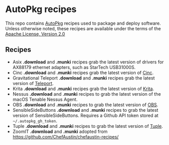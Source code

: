 # AutoPkg recipes

This repo contains [AutoPkg](https://github.com/autopkg/autopkg) recipes used to package and deploy software. Unless otherwise noted, these recipes are available under the terms of the [Apache License, Version 2.0](http://www.apache.org/licenses/LICENSE-2.0.txt)

## Recipes

* Asix **.download** and **.munki** recipes grab the latest version of drivers for AX88179 ethernet adapters, such as StarTech USB31000S.
* Cinc **.download** and **.munki** recipes grab the latest version of [Cinc](https://cinc.sh/).
* Gravitational Teleport **.download** and **.munki** recipes grab the latest version of [Teleport](https://gravitational.com/teleport/).
* Krita **.download** and **.munki** recipes grab the latest version of [Krita](https://krita.org).
* Nessus  **.download** and **.munki** recipes to grab the latest version of the macOS Tenable Nessus Agent.
* OBS  **.download** and **.munki** recipes to grab the latest version of [OBS](https://obsproject.com).
* SensibleSideButtons **.download** and **.munki** recipes to grab the latest version of SensibleSideButtons. Requires a Github API token stored at `~/.autopkg_gh_token`.
* Tuple **.download** and **.munki** recipes to grab the latest version of [Tuple](https://tuple.app).
* ZoomIT **.download** and **.munki** adopted from <https://github.com/ChefAustin/chefaustin-recipes/>
